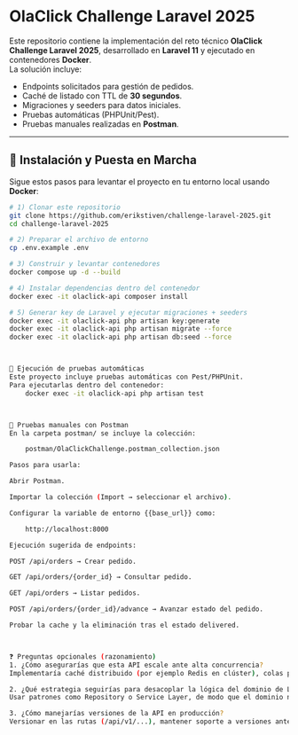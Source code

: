 # OlaClick Challenge Laravel 2025

Este repositorio contiene la implementación del reto técnico **OlaClick Challenge Laravel 2025**, desarrollado en **Laravel 11** y ejecutado en contenedores **Docker**.  
La solución incluye:

- Endpoints solicitados para gestión de pedidos.
- Caché de listado con TTL de **30 segundos**.
- Migraciones y seeders para datos iniciales.
- Pruebas automáticas (PHPUnit/Pest).
- Pruebas manuales realizadas en **Postman**.

---

## 🚀 Instalación y Puesta en Marcha

Sigue estos pasos para levantar el proyecto en tu entorno local usando **Docker**:

```bash
# 1) Clonar este repositorio
git clone https://github.com/erikstiven/challenge-laravel-2025.git
cd challenge-laravel-2025

# 2) Preparar el archivo de entorno
cp .env.example .env

# 3) Construir y levantar contenedores
docker compose up -d --build

# 4) Instalar dependencias dentro del contenedor
docker exec -it olaclick-api composer install

# 5) Generar key de Laravel y ejecutar migraciones + seeders
docker exec -it olaclick-api php artisan key:generate
docker exec -it olaclick-api php artisan migrate --force
docker exec -it olaclick-api php artisan db:seed --force



🧪 Ejecución de pruebas automáticas
Este proyecto incluye pruebas automáticas con Pest/PHPUnit.
Para ejecutarlas dentro del contenedor:
    docker exec -it olaclick-api php artisan test



📌 Pruebas manuales con Postman
En la carpeta postman/ se incluye la colección:

    postman/OlaClickChallenge.postman_collection.json

Pasos para usarla:

Abrir Postman.

Importar la colección (Import → seleccionar el archivo).

Configurar la variable de entorno {{base_url}} como:

    http://localhost:8000

Ejecución sugerida de endpoints:

POST /api/orders → Crear pedido.

GET /api/orders/{order_id} → Consultar pedido.

GET /api/orders → Listar pedidos.

POST /api/orders/{order_id}/advance → Avanzar estado del pedido.

Probar la cache y la eliminación tras el estado delivered.



❓ Preguntas opcionales (razonamiento)
1. ¿Cómo asegurarías que esta API escale ante alta concurrencia?
Implementaría caché distribuido (por ejemplo Redis en clúster), colas para operaciones pesadas, y balanceadores de carga horizontales para repartir peticiones.

2. ¿Qué estrategia seguirías para desacoplar la lógica del dominio de Laravel/Eloquent?
Usar patrones como Repository o Service Layer, de modo que el dominio no dependa directamente de Eloquent. Esto facilita cambios de ORM o incluso migrar a otra arquitectura.

3. ¿Cómo manejarías versiones de la API en producción?
Versionar en las rutas (/api/v1/...), mantener soporte a versiones anteriores por un tiempo definido y documentar claramente los cambios para clientes.

